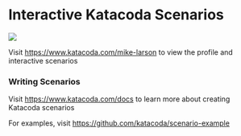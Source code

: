 # Interactive Katacoda Scenarios

[![](http://shields.katacoda.com/katacoda/mike-larson/count.svg)](https://www.katacoda.com/mike-larson "Get your profile on Katacoda.com")

Visit https://www.katacoda.com/mike-larson to view the profile and interactive scenarios

### Writing Scenarios
Visit https://www.katacoda.com/docs to learn more about creating Katacoda scenarios

For examples, visit https://github.com/katacoda/scenario-example
